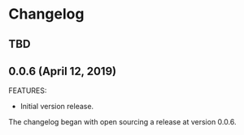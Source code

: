 # Changelog

## TBD

## 0.0.6 (April 12, 2019)

FEATURES:

- Initial version release.

The changelog began with open sourcing a release at version 0.0.6.

